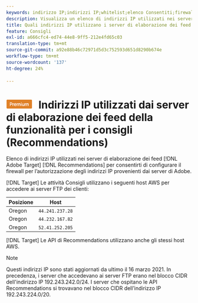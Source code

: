 ```yaml
---
keywords: indirizzo IP;indirizzi IP;whitelist;elenco Consentiti;firewall;consigli;feed;server;Adobe Experience Cloud;consigli;recommendations
description: Visualizza un elenco di indirizzi IP utilizzati nei server di elaborazione dei feed  [!DNL Target] Recommendations per consentirti di configurare il firewall per l’autorizzazione degli indirizzi IP provenienti dai server di Adobe.
title: Quali indirizzi IP utilizzano i server di elaborazione dei feed della funzione Recommendations (Consigli)?
feature: Consigli
exl-id: a666cfc4-ed74-44e8-9ff5-212e4fd65c03
translation-type: tm+mt
source-git-commit: a92e88b46c72971d5d3c752593d651d8290b674e
workflow-type: tm+mt
source-wordcount: '137'
ht-degree: 24%

---
```


# ![PREMIUM](/help/assets/premium.png) Indirizzi IP utilizzati dai server di elaborazione dei feed della funzionalità per i consigli (Recommendations)

Elenco di indirizzi IP utilizzati nei server di elaborazione dei feed [!DNL Adobe Target] [!DNL Recommendations] per consentirti di configurare il firewall per l’autorizzazione degli indirizzi IP provenienti dai server di Adobe.

[!DNL Target]  Le attività Consigli utilizzano i seguenti host AWS per accedere ai server FTP dei clienti:

| Posizione | Host |
| --- | --- |
| Oregon | `44.241.237.28` |
| Oregon | `44.232.167.82` |
| Oregon | `52.41.252.205` |

[!DNL Target]  Le API di Recommendations utilizzano anche gli stessi host AWS.

>[!NOTE]
>
>Questi indirizzi IP sono stati aggiornati da ultimo il 16 marzo 2021. In precedenza, i server che accedevano ai server FTP erano nel blocco CIDR dell&#39;indirizzo IP 192.243.242.0/24. I server che ospitano le API Recommendations si trovavano nel blocco CIDR dell’indirizzo IP 192.243.224.0/20.
